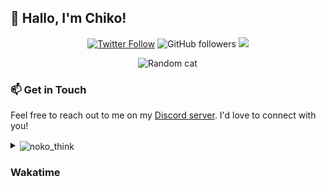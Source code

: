 ## 👋 Hallo, I'm Chiko!

<div align="center">

[![Twitter Follow](https://img.shields.io/twitter/follow/chikoxq?label=Follow)](https://twitter.com/intent/follow?screen_name=chikoxq)
![GitHub followers](https://img.shields.io/github/followers/chikof?label=Follow&style=social)
![](https://komarev.com/ghpvc/?username=chikof&color=blue)

</div>

<a href="https://cataas.com">
<img src="https://cataas.com/cat?type=square" align="right" width="300"alt="Random cat">
</a>

<div><picture><img src="https://raw.githubusercontent.com/carbon-language/carbon-lang/refs/heads/trunk/docs/images/bumper.png" alt=""></picture></div>

### 📫 Get in Touch
Feel free to reach out to me on my [Discord server](https://discord.gg/sejc7TnX6N). I'd love to connect with you!

<details>
<summary>
<img src="https://cdn3.emoji.gg/emojis/64203-noko-think.png" width="35px" height="35px" alt="noko_think" align="center">

### Wakatime
</summary>

<!--START_SECTION:waka-->
![Code Time](http://img.shields.io/badge/Code%20Time-2%2C369%20hrs%2032%20mins-blue)

![Profile Views](http://img.shields.io/badge/Profile%20Views-0-blue)

![Lines of code](https://img.shields.io/badge/From%20Hello%20World%20I%27ve%20Written-9.5%20million%20lines%20of%20code-blue)

**🐱 My GitHub Data** 

> 📦 105.0 kB Used in GitHub's Storage 
 > 
> 🏆 326 Contributions in the Year 2025
 > 
> 💼 Opted to Hire
 > 
> 📜 40 Public Repositories 
 > 
> 🔑 32 Private Repositories 
 > 
**I'm a Night 🦉** 

```text
🌞 Morning                928 commits         █░░░░░░░░░░░░░░░░░░░░░░░░   05.16 % 
🌆 Daytime                5659 commits        ████████░░░░░░░░░░░░░░░░░   31.47 % 
🌃 Evening                8475 commits        ████████████░░░░░░░░░░░░░   47.12 % 
🌙 Night                  2923 commits        ████░░░░░░░░░░░░░░░░░░░░░   16.25 % 
```
📅 **I'm Most Productive on Sunday** 

```text
Monday                   2083 commits        ███░░░░░░░░░░░░░░░░░░░░░░   11.58 % 
Tuesday                  1265 commits        ██░░░░░░░░░░░░░░░░░░░░░░░   07.03 % 
Wednesday                2495 commits        ███░░░░░░░░░░░░░░░░░░░░░░   13.87 % 
Thursday                 2604 commits        ████░░░░░░░░░░░░░░░░░░░░░   14.48 % 
Friday                   3371 commits        █████░░░░░░░░░░░░░░░░░░░░   18.74 % 
Saturday                 2389 commits        ███░░░░░░░░░░░░░░░░░░░░░░   13.28 % 
Sunday                   3778 commits        █████░░░░░░░░░░░░░░░░░░░░   21.01 % 
```


📊 **This Week I Spent My Time On** 

```text
🕑︎ Time Zone: Europe/London

💬 Programming Languages: 
Svelte                   6 hrs 12 mins       ██████████░░░░░░░░░░░░░░░   40.68 % 
YAML                     3 hrs 13 mins       █████░░░░░░░░░░░░░░░░░░░░   21.11 % 
Nix                      1 hr 39 mins        ███░░░░░░░░░░░░░░░░░░░░░░   10.90 % 
Rust                     1 hr 5 mins         ██░░░░░░░░░░░░░░░░░░░░░░░   07.17 % 
TOML                     41 mins             █░░░░░░░░░░░░░░░░░░░░░░░░   04.49 % 

🔥 Editors: 
Neovim                   15 hrs 14 mins      █████████████████████████   100.00 % 

💻 Operating System: 
Linux                    15 hrs 14 mins      █████████████████████████   100.00 % 
```

**I Mostly Code in TypeScript** 

```text
TypeScript               32 repos            ██████████░░░░░░░░░░░░░░░   40.00 % 
Rust                     30 repos            █████████░░░░░░░░░░░░░░░░   37.50 % 
Nix                      6 repos             ██░░░░░░░░░░░░░░░░░░░░░░░   07.50 % 
Lua                      3 repos             █░░░░░░░░░░░░░░░░░░░░░░░░   03.75 % 
Svelte                   1 repo              ░░░░░░░░░░░░░░░░░░░░░░░░░   01.25 % 
```




 Last Updated on 24/06/2025 01:10:07 UTC
<!--END_SECTION:waka-->

</details>

<!--
<p align="center">
     <a href="https://discord.gg/HhybNhchcC"><img src="https://invidget.switchblade.xyz/sejc7TnX6N" align="center" ><a>
</p> 
-->
